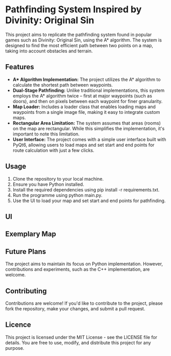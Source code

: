 # Pathfinding System Inspired by Divinity: Original Sin
This project aims to replicate the pathfinding system found in popular games such as Divinity: Original Sin, using the A* algorithm. The system is designed to find the most efficient path between two points on a map, taking into account obstacles and terrain.

## Features
- __A* Algorithm Implementation:__ The project utilizes the A* algorithm to calculate the shortest path between waypoints.
- __Dual-Stage Pathfinding:__ Unlike traditional implementations, this system employs the A* algorithm twice – first at major waypoints (such as doors), and then on pixels between each waypoint for finer granularity.
- __Map Loader:__ Includes a loader class that enables loading maps and waypoints from a single image file, making it easy to integrate custom maps.
- __Rectangular Area Limitation:__ The system assumes that areas (rooms) on the map are rectangular. While this simplifies the implementation, it's important to note this limitation.
- __User Interface:__ The project comes with a simple user interface built with PyQt6, allowing users to load maps and set start and end points for route calculation with just a few clicks.

## Usage
1. Clone the repository to your local machine.
2. Ensure you have Python installed.
3. Install the required dependencies using pip install -r requirements.txt.
4. Run the programme using python main.py.
5. Use the UI to load your map and set start and end points for pathfinding.

## UI


## Exemplary Map


## Future Plans
The project aims to maintain its focus on Python implementation. However, contributions and experiments, such as the C++ implementation, are welcome.

## Contributing
Contributions are welcome! If you'd like to contribute to the project, please fork the repository, make your changes, and submit a pull request.

## Licence
This project is licensed under the MIT License - see the LICENSE file for details. You are free to use, modify, and distribute this project for any purpose.
